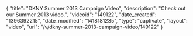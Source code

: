 {
    "title": "DKNY Summer 2013 Campaign Video",
    "description": "Check out our Summer 2013 video.",
    "videoid": "149122",
    "date_created": "1396392215",
    "date_modified": "1418181235",
    "type": "captivate",
    "layout": "video",
    "url": "\/v\/dkny-summer-2013-campaign-video\/149122"
}